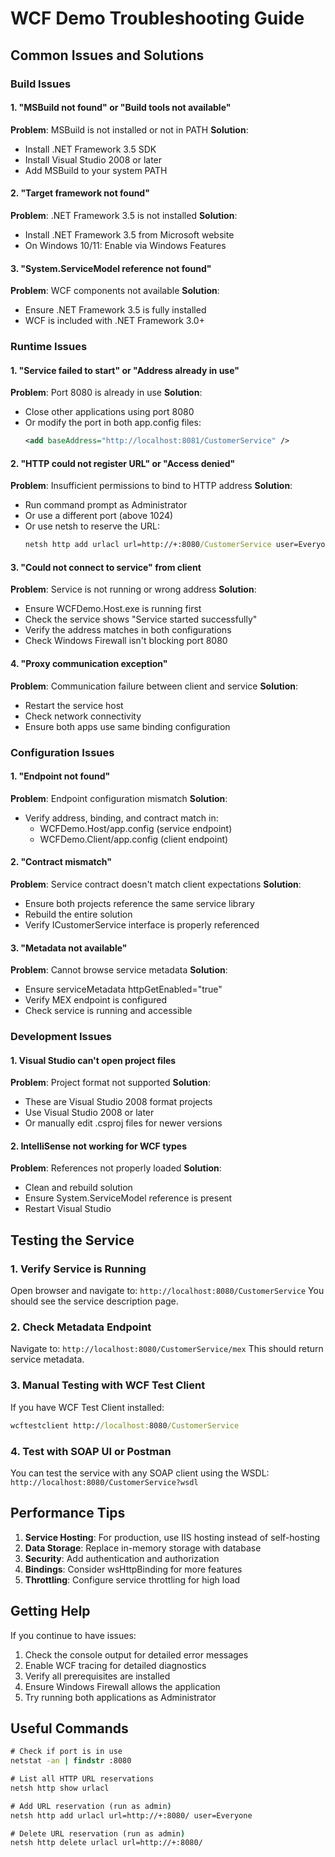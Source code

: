 # WCF Demo Troubleshooting Guide

## Common Issues and Solutions

### Build Issues

#### 1. "MSBuild not found" or "Build tools not available"
**Problem**: MSBuild is not installed or not in PATH
**Solution**: 
- Install .NET Framework 3.5 SDK
- Install Visual Studio 2008 or later
- Add MSBuild to your system PATH

#### 2. "Target framework not found"
**Problem**: .NET Framework 3.5 is not installed
**Solution**:
- Install .NET Framework 3.5 from Microsoft website
- On Windows 10/11: Enable via Windows Features

#### 3. "System.ServiceModel reference not found"
**Problem**: WCF components not available
**Solution**:
- Ensure .NET Framework 3.5 is fully installed
- WCF is included with .NET Framework 3.0+

### Runtime Issues

#### 1. "Service failed to start" or "Address already in use"
**Problem**: Port 8080 is already in use
**Solution**:
- Close other applications using port 8080
- Or modify the port in both app.config files:
  ```xml
  <add baseAddress="http://localhost:8081/CustomerService" />
  ```

#### 2. "HTTP could not register URL" or "Access denied"
**Problem**: Insufficient permissions to bind to HTTP address
**Solution**:
- Run command prompt as Administrator
- Or use a different port (above 1024)
- Or use netsh to reserve the URL:
  ```cmd
  netsh http add urlacl url=http://+:8080/CustomerService user=Everyone
  ```

#### 3. "Could not connect to service" from client
**Problem**: Service is not running or wrong address
**Solution**:
- Ensure WCFDemo.Host.exe is running first
- Check the service shows "Service started successfully"
- Verify the address matches in both configurations
- Check Windows Firewall isn't blocking port 8080

#### 4. "Proxy communication exception"
**Problem**: Communication failure between client and service
**Solution**:
- Restart the service host
- Check network connectivity
- Ensure both apps use same binding configuration

### Configuration Issues

#### 1. "Endpoint not found" 
**Problem**: Endpoint configuration mismatch
**Solution**:
- Verify address, binding, and contract match in:
  - WCFDemo.Host/app.config (service endpoint)
  - WCFDemo.Client/app.config (client endpoint)

#### 2. "Contract mismatch"
**Problem**: Service contract doesn't match client expectations
**Solution**:
- Ensure both projects reference the same service library
- Rebuild the entire solution
- Verify ICustomerService interface is properly referenced

#### 3. "Metadata not available"
**Problem**: Cannot browse service metadata
**Solution**:
- Ensure serviceMetadata httpGetEnabled="true"
- Verify MEX endpoint is configured
- Check service is running and accessible

### Development Issues

#### 1. Visual Studio can't open project files
**Problem**: Project format not supported
**Solution**:
- These are Visual Studio 2008 format projects
- Use Visual Studio 2008 or later
- Or manually edit .csproj files for newer versions

#### 2. IntelliSense not working for WCF types
**Problem**: References not properly loaded
**Solution**:
- Clean and rebuild solution
- Ensure System.ServiceModel reference is present
- Restart Visual Studio

## Testing the Service

### 1. Verify Service is Running
Open browser and navigate to: `http://localhost:8080/CustomerService`
You should see the service description page.

### 2. Check Metadata Endpoint
Navigate to: `http://localhost:8080/CustomerService/mex`
This should return service metadata.

### 3. Manual Testing with WCF Test Client
If you have WCF Test Client installed:
```cmd
wcftestclient http://localhost:8080/CustomerService
```

### 4. Test with SOAP UI or Postman
You can test the service with any SOAP client using the WSDL:
`http://localhost:8080/CustomerService?wsdl`

## Performance Tips

1. **Service Hosting**: For production, use IIS hosting instead of self-hosting
2. **Data Storage**: Replace in-memory storage with database
3. **Security**: Add authentication and authorization
4. **Bindings**: Consider wsHttpBinding for more features
5. **Throttling**: Configure service throttling for high load

## Getting Help

If you continue to have issues:
1. Check the console output for detailed error messages
2. Enable WCF tracing for detailed diagnostics
3. Verify all prerequisites are installed
4. Ensure Windows Firewall allows the application
5. Try running both applications as Administrator

## Useful Commands

```cmd
# Check if port is in use
netstat -an | findstr :8080

# List all HTTP URL reservations
netsh http show urlacl

# Add URL reservation (run as admin)
netsh http add urlacl url=http://+:8080/ user=Everyone

# Delete URL reservation (run as admin)  
netsh http delete urlacl url=http://+:8080/
```